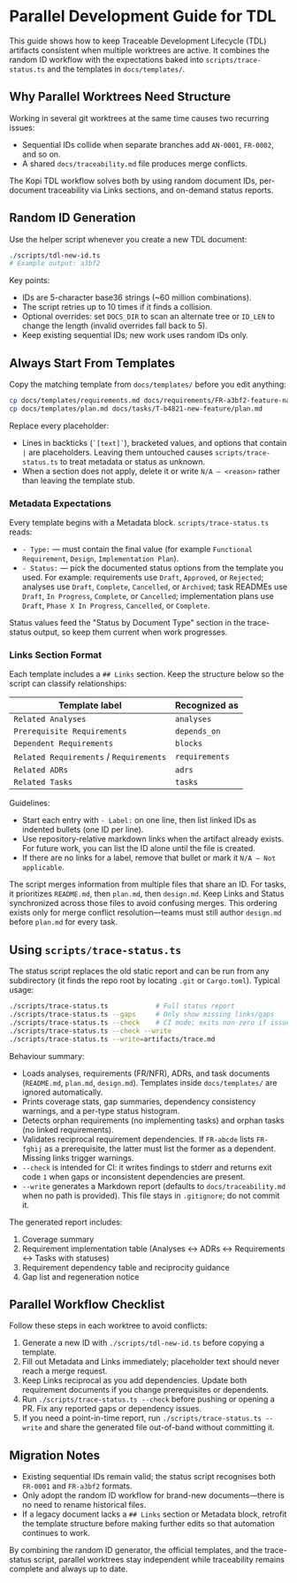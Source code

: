 # Parallel Development Guide for TDL

This guide shows how to keep Traceable Development Lifecycle (TDL) artifacts consistent when multiple worktrees are active. It combines the random ID workflow with the expectations baked into `scripts/trace-status.ts` and the templates in `docs/templates/`.

## Why Parallel Worktrees Need Structure

Working in several git worktrees at the same time causes two recurring issues:

- Sequential IDs collide when separate branches add `AN-0001`, `FR-0002`, and so on.
- A shared `docs/traceability.md` file produces merge conflicts.

The Kopi TDL workflow solves both by using random document IDs, per-document traceability via Links sections, and on-demand status reports.

## Random ID Generation

Use the helper script whenever you create a new TDL document:

```bash
./scripts/tdl-new-id.ts
# Example output: a3bf2
```

Key points:

- IDs are 5-character base36 strings (\~60 million combinations).
- The script retries up to 10 times if it finds a collision.
- Optional overrides: set `DOCS_DIR` to scan an alternate tree or `ID_LEN` to change the length (invalid overrides fall back to 5).
- Keep existing sequential IDs; new work uses random IDs only.

## Always Start From Templates

Copy the matching template from `docs/templates/` before you edit anything:

```bash
cp docs/templates/requirements.md docs/requirements/FR-a3bf2-feature-name.md
cp docs/templates/plan.md docs/tasks/T-b4821-new-feature/plan.md
```

Replace every placeholder:

- Lines in backticks (`` `[text]` ``), bracketed values, and options that contain `|` are placeholders. Leaving them untouched causes `scripts/trace-status.ts` to treat metadata or status as unknown.
- When a section does not apply, delete it or write `N/A – <reason>` rather than leaving the template stub.

### Metadata Expectations

Every template begins with a Metadata block. `scripts/trace-status.ts` reads:

- `- Type:` — must contain the final value (for example `Functional Requirement`, `Design`, `Implementation Plan`).
- `- Status:` — pick the documented status options from the template you used. For example: requirements use `Draft`, `Approved`, or `Rejected`; analyses use `Draft`, `Complete`, `Cancelled`, or `Archived`; task READMEs use `Draft`, `In Progress`, `Complete`, or `Cancelled`; implementation plans use `Draft`, `Phase X In Progress`, `Cancelled`, or `Complete`.

Status values feed the "Status by Document Type" section in the trace-status output, so keep them current when work progresses.

### Links Section Format

Each template includes a `## Links` section. Keep the structure below so the script can classify relationships:

| Template label                          | Recognized as  |
| --------------------------------------- | -------------- |
| `Related Analyses`                      | `analyses`     |
| `Prerequisite Requirements`             | `depends_on`   |
| `Dependent Requirements`                | `blocks`       |
| `Related Requirements` / `Requirements` | `requirements` |
| `Related ADRs`                          | `adrs`         |
| `Related Tasks`                         | `tasks`        |

Guidelines:

- Start each entry with `- Label:` on one line, then list linked IDs as indented bullets (one ID per line).
- Use repository-relative markdown links when the artifact already exists. For future work, you can list the ID alone until the file is created.
- If there are no links for a label, remove that bullet or mark it `N/A – Not applicable`.

The script merges information from multiple files that share an ID. For tasks, it prioritizes `README.md`, then `plan.md`, then `design.md`. Keep Links and Status synchronized across those files to avoid confusing merges. This ordering exists only for merge conflict resolution—teams must still author `design.md` before `plan.md` for every task.

## Using `scripts/trace-status.ts`

The status script replaces the old static report and can be run from any subdirectory (it finds the repo root by locating `.git` or `Cargo.toml`). Typical usage:

```bash
./scripts/trace-status.ts            # Full status report
./scripts/trace-status.ts --gaps     # Only show missing links/gaps
./scripts/trace-status.ts --check    # CI mode; exits non-zero if issues exist
./scripts/trace-status.ts --check --write
./scripts/trace-status.ts --write=artifacts/trace.md
```

Behaviour summary:

- Loads analyses, requirements (FR/NFR), ADRs, and task documents (`README.md`, `plan.md`, `design.md`). Templates inside `docs/templates/` are ignored automatically.
- Prints coverage stats, gap summaries, dependency consistency warnings, and a per-type status histogram.
- Detects orphan requirements (no implementing tasks) and orphan tasks (no linked requirements).
- Validates reciprocal requirement dependencies. If `FR-abcde` lists `FR-fghij` as a prerequisite, the latter must list the former as a dependent. Missing links trigger warnings.
- `--check` is intended for CI: it writes findings to stderr and returns exit code `1` when gaps or inconsistent dependencies are present.
- `--write` generates a Markdown report (defaults to `docs/traceability.md` when no path is provided). This file stays in `.gitignore`; do not commit it.

The generated report includes:

1. Coverage summary
2. Requirement implementation table (Analyses ↔ ADRs ↔ Requirements ↔ Tasks with statuses)
3. Requirement dependency table and reciprocity guidance
4. Gap list and regeneration notice

## Parallel Workflow Checklist

Follow these steps in each worktree to avoid conflicts:

1. Generate a new ID with `./scripts/tdl-new-id.ts` before copying a template.
2. Fill out Metadata and Links immediately; placeholder text should never reach a merge request.
3. Keep Links reciprocal as you add dependencies. Update both requirement documents if you change prerequisites or dependents.
4. Run `./scripts/trace-status.ts --check` before pushing or opening a PR. Fix any reported gaps or dependency issues.
5. If you need a point-in-time report, run `./scripts/trace-status.ts --write` and share the generated file out-of-band without committing it.

## Migration Notes

- Existing sequential IDs remain valid; the status script recognises both `FR-0001` and `FR-a3bf2` formats.
- Only adopt the random ID workflow for brand-new documents—there is no need to rename historical files.
- If a legacy document lacks a `## Links` section or Metadata block, retrofit the template structure before making further edits so that automation continues to work.

By combining the random ID generator, the official templates, and the trace-status script, parallel worktrees stay independent while traceability remains complete and always up to date.
